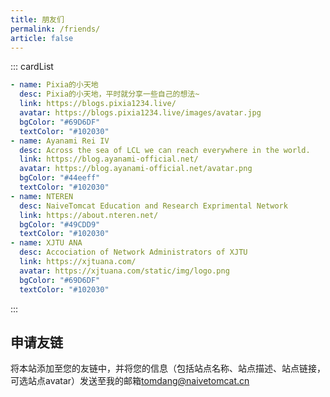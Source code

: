 ```yaml
---
title: 朋友们
permalink: /friends/
article: false
---
```


::: cardList
```yaml
- name: Pixia的小天地
  desc: Pixia的小天地，平时就分享一些自己的想法~
  link: https://blogs.pixia1234.live/
  avatar: https://blogs.pixia1234.live/images/avatar.jpg
  bgColor: "#69D6DF"
  textColor: "#102030"
- name: Ayanami Rei IV
  desc: Across the sea of LCL we can reach everywhere in the world.
  link: https://blog.ayanami-official.net/
  avatar: https://blog.ayanami-official.net/avatar.png
  bgColor: "#44eeff"
  textColor: "#102030"
- name: NTEREN
  desc: NaiveTomcat Education and Research Exprimental Network
  link: https://about.nteren.net/
  bgColor: "#49CDD9"
  textColor: "#102030"
- name: XJTU ANA
  desc: Accociation of Network Administrators of XJTU
  link: https://xjtuana.com/
  avatar: https://xjtuana.com/static/img/logo.png
  bgColor: "#69D6DF"
  textColor: "#102030"
```
:::

## 申请友链

将本站添加至您的友链中，并将您的信息（包括站点名称、站点描述、站点链接，可选站点avatar）发送至我的邮箱[tomdang@naivetomcat.cn](mailto:tomdang@naivetomcat.cn)
